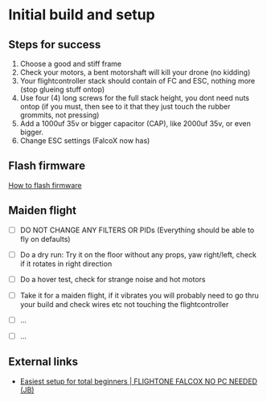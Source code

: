 # Initial build and setup

## Steps for success
1. Choose a good and stiff frame
2. Check your motors, a bent motorshaft will kill your drone (no kidding)
3. Your flightcontroller stack should contain of FC and ESC, nothing more (stop glueing stuff ontop)
4. Use four (4) long screws for the full stack height, you dont need nuts ontop (if you must, then see to it that they just touch the rubber grommits, not pressing)
5. Add a 1000uf 35v or bigger capacitor (CAP), like 2000uf 35v, or even bigger.
6. Change ESC settings (FalcoX now has)

## Flash firmware
[How to flash firmware](https://github.com/fl1wiki-mrteel/FlightOneWiki/blob/main/InitialSetup/FlashFirmware.md)

## Maiden flight
- [ ] DO NOT CHANGE ANY FILTERS OR PIDs (Everything should be able to fly on defaults)
- [ ] Do a dry run: Try it on the floor without any props, yaw right/left, check if it rotates in right direction
- [ ] Do a hover test, check for strange noise and hot motors
- [ ] Take it for a maiden flight, if it vibrates you will probably need to go thru your build and check wires etc not touching the flightcontroller
- [ ] ...
- [ ] ...


## External links
- [Easiest setup for total beginners | FLIGHTONE FALCOX NO PC NEEDED (JB)](https://youtu.be/OkOp0rPPx_Y)